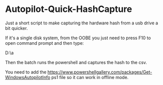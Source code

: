 # Autopilot-Quick-HashCapture
 
Just a short script to make capturing the hardware hash from a usb drive a bit quicker.


If it's a single disk system, from the OOBE you just need to press F10 to open command prompt and then type:


D:\a

Then the batch runs the powershell and captures the hash to the csv.


You need to add the https://www.powershellgallery.com/packages/Get-WindowsAutopilotInfo  ps1 file so it can work in offline mode.


